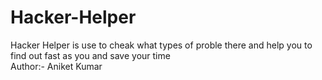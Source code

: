 # Hacker-Helper
Hacker Helper is use to cheak what types of proble there and help you to find out fast as you and save your time <br>
Author:-  Aniket Kumar

